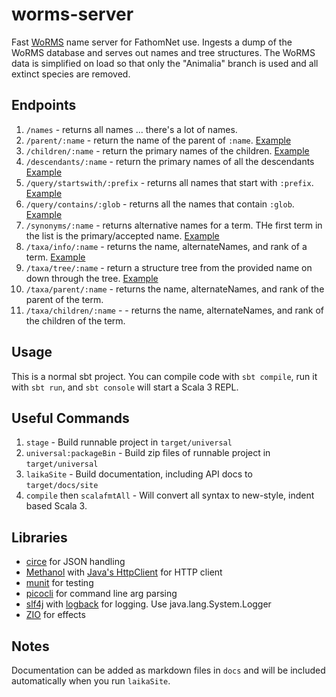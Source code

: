 # worms-server

Fast [WoRMS](https://www.marinespecies.org) name server for FathomNet use. Ingests a dump of the WoRMS database and serves out names and tree structures. The WoRMS data is simplified on load so that only the "Animalia" branch is used and all extinct species are removed.

## Endpoints

1. `/names` - returns all names ... there's a lot of names.
2. `/parent/:name` - return the name of the parent of `:name`. [Example](http://fathomnet.org:8888/parent/Bathochordaeus)
3. `/children/:name` - return the primary names of the children. [Example](http://fathomnet.org:8888/children/Bathochordaeus)
4. `/descendants/:name` - return the primary names of all the descendants [Example](http://fathomnet.org:8888/descendants/Atolla)
5. `/query/startswith/:prefix` - returns all names that start with `:prefix`. [Example](http://fathomnet.org:8888/query/startswith/fish)
6. `/query/contains/:glob` - returns all the names that contain `:glob`. [Example](http://fathomnet.org:8888/query/contains/crab)
7. `/synonyms/:name` - returns alternative names for a term. THe first term in the list is the primary/accepted name. [Example](http://fathomnet.org:8888/synonyms/Acanthonus%20armatus)
8. `/taxa/info/:name` - returns the name, alternateNames, and rank of a term. [Example](http://fathomnet.org:8888/info/Opistoteuthis)
9. `/taxa/tree/:name` - return a structure tree from the provided name on down through the tree. [Example](http://fathomnet.org:8888/tree/Atolla)
10. `/taxa/parent/:name` - returns the name, alternateNames, and rank of the parent of the term.
11. `/taxa/children/:name` - - returns the name, alternateNames, and rank of the children of the term.

## Usage

This is a normal sbt project. You can compile code with `sbt compile`, run it with `sbt run`, and `sbt console` will start a Scala 3 REPL.

## Useful Commands

1. `stage` - Build runnable project in `target/universal`
2. `universal:packageBin` - Build zip files of runnable project in `target/universal`
3. `laikaSite` - Build documentation, including API docs to `target/docs/site`
4. `compile` then `scalafmtAll` - Will convert all syntax to new-style, indent based Scala 3.

## Libraries

- [circe](https://circe.github.io/circe/) for JSON handling
- [Methanol](https://github.com/mizosoft/methanol) with [Java's HttpClient](https://docs.oracle.com/en/java/javase/17/docs/api/java.net.http/java/net/http/HttpClient.html) for HTTP client
- [munit](https://github.com/scalameta/munit) for testing
- [picocli](https://picocli.info/) for command line arg parsing
- [slf4j](http://www.slf4j.org/) with [logback](http://logback.qos.ch/) for logging. Use java.lang.System.Logger
- [ZIO](https://zio.dev/) for effects

## Notes

Documentation can be added as markdown files in `docs` and will be included automatically when you run `laikaSite`.
